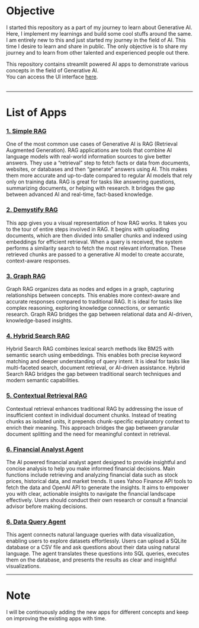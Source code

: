 # Objective

I started this repository as a part of my journey to learn about Generative AI. 
Here, I implement my learnings and build some cool stuffs around the same.
I am entirely new to this and just started my journey in the field of AI.
This time I desire to learn and share in public.
The only objective is to share my journey and to learn from other talented and experienced people out there.

This repository contains streamlit powered AI apps to demonstrate various concepts in the field of Generative AI.<br>
You can access the UI interface [here](https://learn-ai.streamlit.app/). <br><br>

---

# List of Apps

### [1. Simple RAG](https://learn-ai.streamlit.app/Simple_RAG)

One of the most common use cases of Generative AI is RAG (Retrieval Augmented Generation). 
RAG applications are tools that combine AI language models with real-world information sources to give better answers. 
They use a “retrieval” step to fetch facts or data from documents, websites, or databases and then “generate” answers using AI. 
This makes them more accurate and up-to-date compared to regular AI models that rely only on training data. 
RAG is great for tasks like answering questions, summarizing documents, or helping with research. 
It bridges the gap between advanced AI and real-time, fact-based knowledge.

### [2. Demystify RAG](https://learn-ai.streamlit.app/Demystify_RAG)

This app gives you a visual representation of how RAG works.
It takes you to the tour of entire steps involved in RAG.
It begins with uploading documents, which are then divided into smaller chunks and indexed using embeddings for efficient retrieval.
When a query is received, the system performs a similarity search to fetch the most relevant information. 
These retrieved chunks are passed to a generative AI model to create accurate, context-aware responses.

### [3. Graph RAG](https://learn-ai.streamlit.app/Graph_RAG)
Graph RAG organizes data as nodes and edges in a graph, capturing relationships between concepts. 
This enables more context-aware and accurate responses compared to traditional RAG. 
It is ideal for tasks like complex reasoning, exploring knowledge connections, or semantic research. 
Graph RAG bridges the gap between relational data and AI-driven, knowledge-based insights.

### [4. Hybrid Search RAG](https://learn-ai.streamlit.app/Hybrid_Search_RAG)
Hybrid Search RAG combines lexical search methods like BM25 with semantic search using embeddings. 
This enables both precise keyword matching and deeper understanding of query intent. 
It is ideal for tasks like multi-faceted search, document retrieval, or AI-driven assistance. 
Hybrid Search RAG bridges the gap between traditional search techniques and modern semantic capabilities.

### [5. Contextual Retrieval RAG](https://learn-ai.streamlit.app/Contextual_Retrieval_RAG)
Contextual retrieval enhances traditional RAG by addressing the issue of insufficient context in individual document chunks.
Instead of treating chunks as isolated units, it prepends chunk-specific explanatory context to enrich their meaning.
This approach bridges the gap between granular document splitting and the need for meaningful context in retrieval.

### [6. Financial Analyst Agent](https://learn-ai.streamlit.app/Financial_Analyst_Agent)
The AI powered financial analyst agent designed to provide insightful and concise analysis to help you make informed financial decisions. 
Main functions include retrieving and analyzing financial data such as stock prices, historical data, and market trends.
It uses Yahoo Finance API tools to fetch the data and OpenAI API to generate the insights.
It aims to empower you with clear, actionable insights to navigate the financial landscape effectively.
Users should conduct their own research or consult a financial advisor before making decisions.

### [6. Data Query Agent](https://learn-ai.streamlit.app/Data_Query_Agent)
This agent connects natural language queries with data visualization, enabling users to explore datasets effortlessly. 
Users can upload a SQLite database or a CSV file and ask questions about their data using natural language. 
The agent translates these questions into SQL queries, executes them on the database, and presents the results as clear and insightful visualizations.
<br>

---

# Note

I will be continuously adding the new apps for different concepts and keep on improving the existing apps with time.
